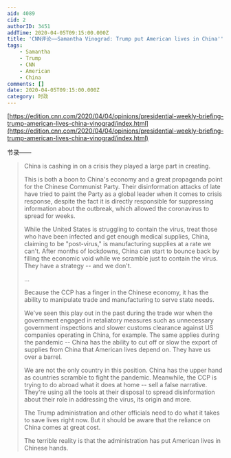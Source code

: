 ```yaml
---
aid: 4089
cid: 2
authorID: 3451
addTime: 2020-04-05T09:15:00.000Z
title: 'CNN评论——Samantha Vinograd: Trump put American lives in China''s hands'
tags:
    - Samantha
    - Trump
    - CNN
    - American
    - China
comments: []
date: 2020-04-05T09:15:00.000Z
category: 时政
---
```


[https://edition.cnn.com/2020/04/04/opinions/presidential-weekly-briefing-trump-american-lives-china-vinograd/index.html](https://edition.cnn.com/2020/04/04/opinions/presidential-weekly-briefing-trump-american-lives-china-vinograd/index.html)

节录——

> China is cashing in on a crisis they played a large part in creating.
> 
> This is both a boon to China's economy and a great propaganda point for the Chinese Communist Party. Their disinformation attacks of late have tried to paint the Party as a global leader when it comes to crisis response, despite the fact it is directly responsible for suppressing information about the outbreak, which allowed the coronavirus to spread for weeks.
> 
> While the United States is struggling to contain the virus, treat those who have been infected and get enough medical supplies, China, claiming to be "post-virus," is manufacturing supplies at a rate we can't. After months of lockdowns, China can start to bounce back by filling the economic void while we scramble just to contain the virus. They have a strategy -- and we don't.
> 
> ...
> 
> Because the CCP has a finger in the Chinese economy, it has the ability to manipulate trade and manufacturing to serve state needs.
> 
> We've seen this play out in the past during the trade war when the government engaged in retaliatory measures such as unnecessary government inspections and slower customs clearance against US companies operating in China, for example. The same applies during the pandemic -- China has the ability to cut off or slow the export of supplies from China that American lives depend on. They have us over a barrel.
> 
> We are not the only country in this position. China has the upper hand as countries scramble to fight the pandemic. Meanwhile, the CCP is trying to do abroad what it does at home -- sell a false narrative. They're using all the tools at their disposal to spread disinformation about their role in addressing the virus, its origin and more.
> 
> The Trump administration and other officials need to do what it takes to save lives right now. But it should be aware that the reliance on China comes at great cost.
> 
> The terrible reality is that the administration has put American lives in Chinese hands.
